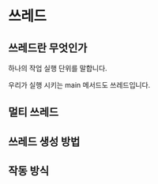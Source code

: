 # 쓰레드
## 쓰레드란 무엇인가
하나의 작업 실행 단위를 말합니다.

우리가 실행 시키는 main 메서드도
쓰레드입니다.
## 멀티 쓰레드

## 쓰레드 생성 방법

## 작동 방식